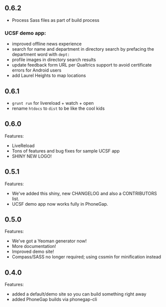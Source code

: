 ## 0.6.2

 - Process Sass files as part of build process

### UCSF demo app:

- improved offline news experience
- search for name and department in directory search by prefacing the department word with `dept:`
- profile images in directory search results
- update feedback form URL per Qualtrics support to avoid certificate errors for Android users
- add Laurel Heights to map locations

## 0.6.1

 - `grunt run` for livereload + watch + open
 - rename `htdocs` to `dist` to be like the cool kids

## 0.6.0

Features:

 - LiveReload
 - Tons of features and bug fixes for sample UCSF app
 - SHINY NEW LOGO!

## 0.5.1

Features:

 - We've added this shiny, new CHANGELOG and also a CONTRIBUTORS list.
 - UCSF demo app now works fully in PhoneGap.

## 0.5.0

Features:

 - We've got a Yeoman generator now!
 - More documentation!
 - Improved demo site!
 - Compass/SASS no longer required; using cssmin for minification instead

## 0.4.0

Features:

  - added a default/demo site so you can build something right away
  - added PhoneGap builds via phonegap-cli
